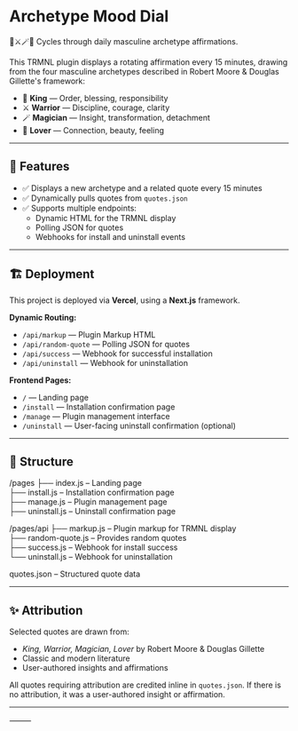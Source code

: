 # Archetype Mood Dial
🧠⚔️🪄👑 Cycles through daily masculine archetype affirmations.

This TRMNL plugin displays a rotating affirmation every 15 minutes, drawing from the four masculine archetypes described in Robert Moore & Douglas Gillette's framework:  

- 👑 **King** — Order, blessing, responsibility  
- ⚔️ **Warrior** — Discipline, courage, clarity  
- 🪄 **Magician** — Insight, transformation, detachment  
- 🧠 **Lover** — Connection, beauty, feeling  

---

## 🚀 Features
- ✅ Displays a new archetype and a related quote every 15 minutes  
- ✅ Dynamically pulls quotes from `quotes.json`  
- ✅ Supports multiple endpoints:  
  - Dynamic HTML for the TRMNL display  
  - Polling JSON for quotes  
  - Webhooks for install and uninstall events  

---

## 🏗️ Deployment
This project is deployed via **Vercel**, using a **Next.js** framework.  

**Dynamic Routing:**  
- `/api/markup` — Plugin Markup HTML  
- `/api/random-quote` — Polling JSON for quotes  
- `/api/success` — Webhook for successful installation  
- `/api/uninstall` — Webhook for uninstallation  

**Frontend Pages:**  
- `/` — Landing page  
- `/install` — Installation confirmation page  
- `/manage` — Plugin management interface  
- `/uninstall` — User-facing uninstall confirmation (optional)  

---

## 📂 Structure

/pages
├── index.js           – Landing page  
├── install.js         – Installation confirmation page  
├── manage.js          – Plugin management page  
├── uninstall.js       – Uninstall confirmation page  

/pages/api
├── markup.js          – Plugin markup for TRMNL display  
├── random-quote.js    – Provides random quotes  
├── success.js         – Webhook for install success  
└── uninstall.js       – Webhook for uninstallation  

quotes.json            – Structured quote data  

 ---

## ✨ Attribution
Selected quotes are drawn from:  
- *King, Warrior, Magician, Lover* by Robert Moore & Douglas Gillette  
- Classic and modern literature  
- User-authored insights and affirmations  

All quotes requiring attribution are credited inline in `quotes.json`. 
If there is no attribution, it was a user-authored insight or affirmation.

---


⸻
